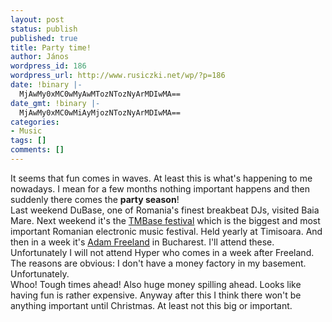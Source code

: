 ```yaml
---
layout: post
status: publish
published: true
title: Party time!
author: János
wordpress_id: 186
wordpress_url: http://www.rusiczki.net/wp/?p=186
date: !binary |-
  MjAwMy0xMC0wMyAwMTozNTozNyArMDIwMA==
date_gmt: !binary |-
  MjAwMy0xMC0wMiAyMjozNTozNyArMDIwMA==
categories:
- Music
tags: []
comments: []
---
```

<p>It seems that fun comes in waves. At least this is what's happening to me nowadays. I mean for a few months nothing important happens and then suddenly there comes the <b>party season</b>!<br />
Last weekend DuBase, one of Romania's finest breakbeat DJs, visited Baia Mare. Next weekend it's the <a href="http://www.tmbase.ro/">TMBase festival</a> which is the biggest and most important Romanian electronic music festival. Held yearly at Timisoara. And then in a week it's <a href="http://www.freeland.fm">Adam Freeland</a> in Bucharest. I'll attend these. Unfortunately I will not attend Hyper who comes in a week after Freeland. The reasons are obvious: I don't have a money factory in my basement. Unfortunately.<br />
Whoo! Tough times ahead! Also huge money spilling ahead. Looks like having fun is rather expensive. Anyway after this I think there won't be anything important until Christmas. At least not this big or important.</p>
